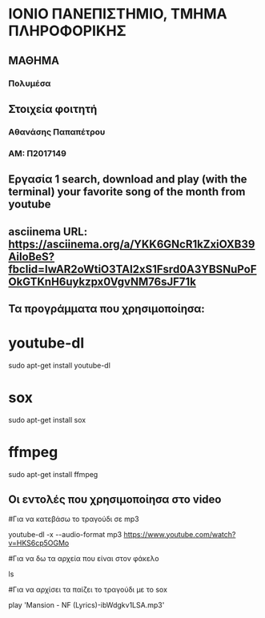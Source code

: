 # ΙΟΝΙΟ ΠΑΝΕΠΙΣΤΗΜΙΟ, ΤΜΗΜΑ ΠΛΗΡΟΦΟΡΙΚΗΣ 
## ΜΑΘΗΜΑ
### Πολυμέσα  

## Στοιχεία φοιτητή  
### Αθανάσης Παπαπέτρου
### ΑΜ: Π2017149

## Eργασία 1 search, download and play (with the terminal) your favorite song of the month from youtube

## asciinema URL: https://asciinema.org/a/YKK6GNcR1kZxiOXB39AiIoBeS?fbclid=IwAR2oWtiO3TAI2xS1Fsrd0A3YBSNuPoFOkGTKnH6uykzpx0VgvNM76sJF71k

## Τα προγράμματα που χρησιμοποίησα:

# youtube-dl
sudo apt-get install youtube-dl

# sox
sudo apt-get install sox

# ffmpeg
sudo apt-get install ffmpeg


## Οι εντολές που χρησιμοποίησα στο video

#Για να κατεβάσω το τραγούδι σε mp3

youtube-dl -x --audio-format mp3 https://www.youtube.com/watch?v=HKS6cp5OGMo

#Για να δω τα αρχεία που είναι στον φάκελο 

ls

#Για να αρχίσει τα παίζει το τραγούδι με το sox

play 'Mansion - NF (Lyrics)-ibWdgkv1LSA.mp3'
